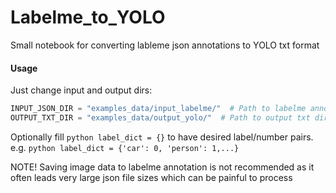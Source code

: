 # Labelme_to_YOLO
Small notebook for converting lableme json annotations to YOLO txt format
#### Usage

Just change input and output dirs: 

```python
INPUT_JSON_DIR = "examples_data/input_labelme/"  # Path to labelme annotations.
OUTPUT_TXT_DIR = "examples_data/output_yolo/"  # Path to output txt dir
```

Optionally fill ```python label_dict = {}``` to have desired label/number pairs. e.g. ```python label_dict = {'car': 0, 'person': 1,...}``` 

NOTE!
Saving image data to labelme annotation is not recommended as it often leads very large json file sizes which can be painful to process
